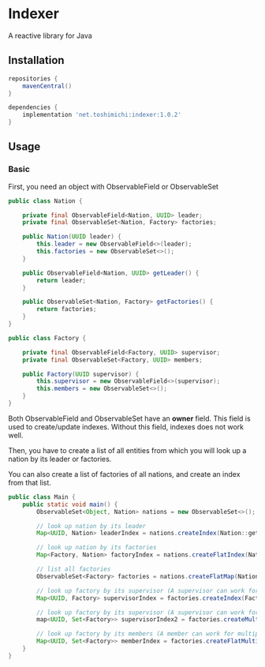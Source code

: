 # Indexer

A reactive library for Java

## Installation

```groovy
repositories {
    mavenCentral()
}

dependencies {
    implementation 'net.toshimichi:indexer:1.0.2'
}
```

## Usage

### Basic

First, you need an object with ObservableField or ObservableSet

```java
public class Nation {

    private final ObservableField<Nation, UUID> leader;
    private final ObservableSet<Nation, Factory> factories;

    public Nation(UUID leader) {
        this.leader = new ObservableField<>(leader);
        this.factories = new ObservableSet<>();
    }

    public ObservableField<Nation, UUID> getLeader() {
        return leader;
    }

    public ObservableSet<Nation, Factory> getFactories() {
        return factories;
    }
}
```

```java
public class Factory {

    private final ObservableField<Factory, UUID> supervisor;
    private final ObservableSet<Factory, UUID> members;

    public Factory(UUID supervisor) {
        this.supervisor = new ObservableField<>(supervisor);
        this.members = new ObservableSet<>();
    }
}
```

Both ObservableField and ObservableSet have an **owner** field. This field is used to create/update indexes. Without this
field, indexes does not work well.

Then, you have to create a list of all entities from which you will look up a nation by its leader or factories.

You can also create a list of factories of all nations, and create an index from that list.

```java
public class Main {
    public static void main() {
        ObservableSet<Object, Nation> nations = new ObservableSet<>();

        // look up nation by its leader
        Map<UUID, Nation> leaderIndex = nations.createIndex(Nation::getLeader);

        // look up nation by its factories
        Map<Factory, Nation> factoryIndex = nations.createFlatIndex(Nation::getFactories);

        // list all factories
        ObservableSet<Factory> factories = nations.createFlatMap(Nation::getFactories);

        // look up factory by its supervisor (A supervisor can work for only one factory)
        Map<UUID, Factory> supervisorIndex = factories.createIndex(Factory::getSupervisor);

        // look up factory by its supervisor (A supervisor can work for multiple factories)
        map<UUID, Set<Factory>> supervisorIndex2 = factories.createMultiIndex(Factory::getSupervisor);

        // look up factory by its members (A member can work for multiple factories)
        Map<UUID, Set<Factory>> memberIndex = factories.createFlatMultiIndex(Factory::getMembers);
    }
}
```

